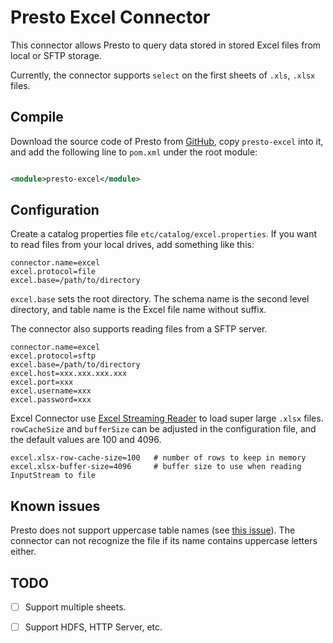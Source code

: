 # Presto Excel Connector

This connector allows Presto to query data stored in stored Excel files from local or SFTP storage.

Currently, the connector supports `select` on the first sheets of `.xls`, `.xlsx` files.

## Compile

Download the source code of Presto from [GitHub](https://github.com/prestodb/presto/), copy `presto-excel` into it, and add the following line to `pom.xml` under the root module:

```xml

<module>presto-excel</module>
```

## Configuration

Create a catalog properties file `etc/catalog/excel.properties`. If you want to read files from your local drives, add something like this:

```
connector.name=excel
excel.protocol=file
excel.base=/path/to/directory
```

`excel.base` sets the root directory. The schema name is the second level directory, and table name is the Excel file name without suffix.

The connector also supports reading files from a SFTP server.

```
connector.name=excel
excel.protocol=sftp
excel.base=/path/to/directory
excel.host=xxx.xxx.xxx.xxx
excel.port=xxx
excel.username=xxx
excel.password=xxx
```

Excel Connector use [Excel Streaming Reader](https://github.com/monitorjbl/excel-streaming-reader) to load super large `.xlsx` files. `rowCacheSize` and `bufferSize` can be
adjusted in the configuration file, and the default values are 100 and 4096.

```
excel.xlsx-row-cache-size=100   # number of rows to keep in memory
excel.xlsx-buffer-size=4096     # buffer size to use when reading InputStream to file
```

## Known issues

Presto does not support uppercase table names (see [this issue](https://github.com/prestodb/presto/issues/2863)). The connector can not recognize the file if its name contains
uppercase letters either.

## TODO

- [ ] Support multiple sheets.

- [ ] Support HDFS, HTTP Server, etc.